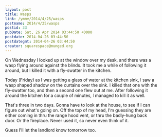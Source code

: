 ```yaml
---
layout: post
title: Wasps
link: /ymmv/2014/4/25/wasps
postname: 2014/4/25/wasps
postid: 33
pubDate: Sat, 26 Apr 2014 03:44:50 +0000
postdate: 2014-04-26 03:44:50
postdategmt: 2014-04-26 03:44:50
creator: squarespace@munged.org
---
```


On Wednesday I looked up at the window over my desk, and there was a wasp flying around
against the blinds. It took me a while of following it around, but I killed it with a
fly-swatter in the kitchen.

Today (Friday) as I was getting a glass of water at the kitchen sink, I saw a wasp
shaped shadow on the curtains over the sink. I killed that one with the fly-swatter
too, and then a second one flew out at me. After following it around the kitchen for
a couple of minutes, I managed to kill it as well.

That's three in two days. Gonna have to look at the house, to see if I can figure out
what's going on. Off the top of my head, I'm guessing they are either coming in thru
the range hood vent, or thru the badly-hung back door. Or the fireplace. Never used
it, so never even think of it.

Guess I'll let the landlord know tomorrow too.
